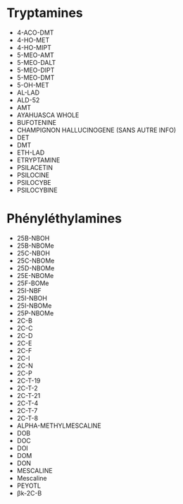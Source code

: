 Tryptamines	
===========
- 4-ACO-DMT	
- 4-HO-MET	
- 4-HO-MIPT	
- 5-MEO-AMT	
- 5-MEO-DALT	
- 5-MEO-DIPT	
- 5-MEO-DMT	
- 5-OH-MET	
- AL-LAD		
- ALD-52		
- AMT		
- AYAHUASCA WHOLE	
- BUFOTENINE	
- CHAMPIGNON HALLUCINOGENE (SANS AUTRE INFO)	
- DET		
- DMT		
- ETH-LAD		
- ETRYPTAMINE	
- PSILACETIN	
- PSILOCINE	
- PSILOCYBE	
- PSILOCYBINE	
 
Phényléthylamines
=================
- 25B-NBOH
- 25B-NBOMe
- 25C-NBOH
- 25C-NBOMe
- 25D-NBOMe
- 25E-NBOMe
- 25F-BOMe
- 25I-NBF
- 25I-NBOH
- 25I-NBOMe
- 25P-NBOMe
- 2C-B
- 2C-C
- 2C-D
- 2C-E
- 2C-F
- 2C-I
- 2C-N
- 2C-P
- 2C-T-19
- 2C-T-2
- 2C-T-21
- 2C-T-4
- 2C-T-7
- 2C-T-8
- ALPHA-METHYLMESCALINE
- DOB
- DOC
- DOI
- DOM
- DON
- MESCALINE
- Mescaline
- PEYOTL
- βk-2C-B
